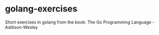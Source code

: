 # golang-exercises
Short exercises in golang from the book: The Go Programming Language - Addison-Wesley
